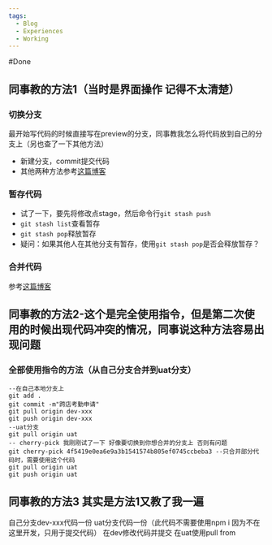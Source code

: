 ```yaml
---
tags:
  - Blog
  - Experiences
  - Working
---
```

#Done 
## 同事教的方法1（当时是界面操作 记得不太清楚）
### 切换分支
最开始写代码的时候直接写在preview的分支，同事教我怎么将代码放到自己的分支上（另也查了一下其他方法）
+ 新建分支，commit提交代码
+ 其他两种方法参考[这篇博客](https://blog.csdn.net/stan_pcf/article/details/51911101)

### 暂存代码
+ 试了一下，要先将修改点stage，然后命令行`git stash push`
+ `git stash list`查看暂存
+ `git stash pop`释放暂存
+ 疑问：如果其他人在其他分支有暂存，使用`git stash pop`是否会释放暂存？

### 合并代码
参考[这篇博客](https://blog.csdn.net/sxs7970/article/details/102315054)

## 同事教的方法2-这个是完全使用指令，但是第二次使用的时候出现代码冲突的情况，同事说这种方法容易出现问题
### 全部使用指令的方法（从自己分支合并到uat分支）
```
--在自己本地分支上
git add .
git commit -m"跨店考勤申请"
git pull origin dev-xxx
git push origin dev-xxx
--uat分支
git pull origin uat
-- cherry-pick 我刚刚试了一下 好像要切换到你想合并的分支上 否则有问题
git cherry-pick 4f5419e0ea6e9a3b1541574b805ef0745ccbeba3 --只合并部分代码时，需要使用这个代码
git pull origin uat
git push origin uat
```

## 同事教的方法3 其实是方法1又教了我一遍
自己分支dev-xxx代码一份
uat分支代码一份（此代码不需要使用npm i 因为不在这里开发，只用于提交代码）
在dev修改代码并提交
在uat使用pull from